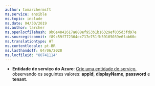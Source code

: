 ```yaml
---
author: tomarchermsft
ms.service: ansible
ms.topic: include
ms.date: 04/30/2019
ms.author: tarcher
ms.openlocfilehash: 9b0e4842617a888ef953b1b16329ef035d3fd97e
ms.sourcegitcommit: f89c59f772364ec717e751fb59105039e6fab60c
ms.translationtype: HT
ms.contentlocale: pt-BR
ms.lasthandoff: 04/06/2020
ms.locfileid: "80741114"
---
```

- **Entidade de serviço do Azure**: [Crie uma entidade de serviço](/cli/azure/create-an-azure-service-principal-azure-cli?view=azure-cli-latest), observando os seguintes valores: **appId**, **displayName**, **password** e **tenant**.